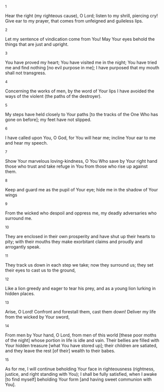 <sup>1</sup> 

Hear the right (my righteous cause), O Lord; listen to my shrill, piercing cry! Give ear to my prayer, that comes from unfeigned and guileless lips. 

<sup>2</sup> 

Let my sentence of vindication come from You! May Your eyes behold the things that are just and upright. 

<sup>3</sup> 

You have proved my heart; You have visited me in the night; You have tried me and find nothing [no evil purpose in me]; I have purposed that my mouth shall not transgress. 

<sup>4</sup> 

Concerning the works of men, by the word of Your lips I have avoided the ways of the violent (the paths of the destroyer). 

<sup>5</sup> 

My steps have held closely to Your paths [to the tracks of the One Who has gone on before]; my feet have not slipped. 

<sup>6</sup> 

I have called upon You, O God, for You will hear me; incline Your ear to me and hear my speech. 

<sup>7</sup> 

Show Your marvelous loving-kindness, O You Who save by Your right hand those who trust and take refuge in You from those who rise up against them. 

<sup>8</sup> 

Keep and guard me as the pupil of Your eye; hide me in the shadow of Your wings 

<sup>9</sup> 

From the wicked who despoil and oppress me, my deadly adversaries who surround me. 

<sup>10</sup> 

They are enclosed in their own prosperity and have shut up their hearts to pity; with their mouths they make exorbitant claims and proudly and arrogantly speak. 

<sup>11</sup> 

They track us down in each step we take; now they surround us; they set their eyes to cast us to the ground, 

<sup>12</sup> 

Like a lion greedy and eager to tear his prey, and as a young lion lurking in hidden places. 

<sup>13</sup> 

Arise, O Lord! Confront and forestall them, cast them down! Deliver my life from the wicked by Your sword, 

<sup>14</sup> 

From men by Your hand, O Lord, from men of this world [these poor moths of the night] whose portion in life is idle and vain. Their bellies are filled with Your hidden treasure [what You have stored up]; their children are satiated, and they leave the rest [of their] wealth to their babes. 

<sup>15</sup> 

As for me, I will continue beholding Your face in righteousness (rightness, justice, and right standing with You); I shall be fully satisfied, when I awake [to find myself] beholding Your form [and having sweet communion with You].